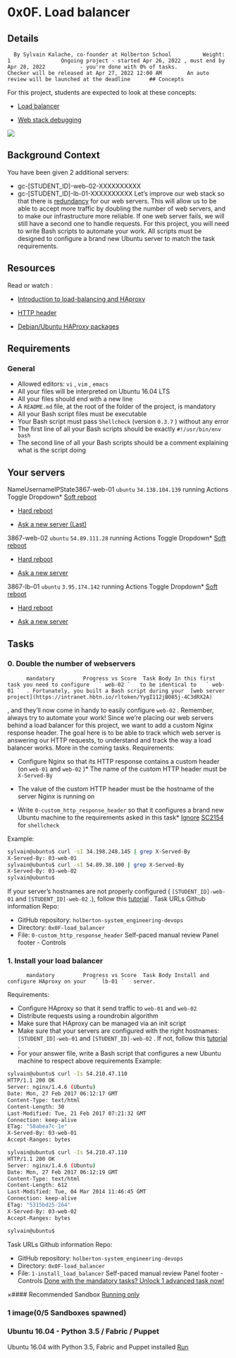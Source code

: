 # 0x0F. Load balancer
## Details
      By Sylvain Kalache, co-founder at Holberton School          Weight: 1                Ongoing project - started Apr 26, 2022 , must end by Apr 28, 2022           - you're done with 0% of tasks.              Checker will be released at Apr 27, 2022 12:00 AM        An auto review will be launched at the deadline      ## Concepts
For this project, students are expected to look at these concepts:
* [Load balancer](https://intranet.hbtn.io/concepts/46) 

* [Web stack debugging](https://intranet.hbtn.io/concepts/68) 

 ![](https://s3.amazonaws.com/intranet-projects-files/holbertonschool-sysadmin_devops/275/qfdked8.png) 

## Background Context
You have been given 2 additional servers:
* gc-[STUDENT_ID]-web-02-XXXXXXXXXX
* gc-[STUDENT_ID]-lb-01-XXXXXXXXXX
Let’s improve our web stack so that there is  [redundancy](https://intranet.hbtn.io/rltoken/QiOC_I-8BeV4aNExIucC9Q) 
  for our web servers. This will allow us to be able to accept more traffic by doubling the number of web servers, and to make our infrastructure more reliable. If one web server fails, we will still have a second one to handle requests.
For this project, you will need to write Bash scripts to automate your work. All scripts must be designed to configure a brand new Ubuntu server to match the task requirements.
## Resources
Read or watch :
* [Introduction to load-balancing and HAproxy](https://intranet.hbtn.io/rltoken/ngIXarEyu8jZwOL3Y30PLQ) 

* [HTTP header](https://intranet.hbtn.io/rltoken/v32JmcDrSiOnFBfqzXvs_Q) 

* [Debian/Ubuntu HAProxy packages](https://intranet.hbtn.io/rltoken/BXGrW_6ocecWaOJb7OK_WA) 

## Requirements
### General
* Allowed editors:  ` vi ` ,  ` vim ` ,  ` emacs ` 
* All your files will be interpreted on Ubuntu 16.04 LTS
* All your files should end with a new line
* A  ` README.md `  file, at the root of the folder of the project, is mandatory
* All your Bash script files must be executable
* Your Bash script must pass  ` Shellcheck `  (version  ` 0.3.7 ` ) without any error
* The first line of all your Bash scripts should be exactly  ` #!/usr/bin/env bash ` 
* The second line of all your Bash scripts should be a comment explaining what is the script doing
## Your servers
NameUsernameIPState3867-web-01 ` ubuntu `  ` 34.138.104.139 ` running              Actions              Toggle Dropdown* [Soft reboot](https://intranet.hbtn.io/servers/7683/soft_reboot) 

* [Hard reboot](https://intranet.hbtn.io/servers/7683/hard_reboot) 

* [
                    Ask a new server
                      (Last)
](https://intranet.hbtn.io/servers/7683/ask_new) 

3867-web-02 ` ubuntu `  ` 54.89.111.28 ` running              Actions              Toggle Dropdown* [Soft reboot](https://intranet.hbtn.io/servers/8109/soft_reboot) 

* [Hard reboot](https://intranet.hbtn.io/servers/8109/hard_reboot) 

* [
                    Ask a new server
](https://intranet.hbtn.io/servers/8109/ask_new) 

3867-lb-01 ` ubuntu `  ` 3.95.174.142 ` running              Actions              Toggle Dropdown* [Soft reboot](https://intranet.hbtn.io/servers/8110/soft_reboot) 

* [Hard reboot](https://intranet.hbtn.io/servers/8110/hard_reboot) 

* [
                    Ask a new server
](https://intranet.hbtn.io/servers/8110/ask_new) 

## Tasks
### 0. Double the number of webservers
          mandatory         Progress vs Score  Task Body In this first task you need to configure   ` web-02 `   to be identical to   ` web-01 `  . Fortunately, you built a Bash script during your  [web server project](https://intranet.hbtn.io/rltoken/YygI112jB085j-4C3dRX2A) 
 , and they’ll now come in handy to easily configure   ` web-02 `  . Remember, always try to automate your work!
Since we’re placing our web servers behind a load balancer for this project, we want to add a custom Nginx response header. The goal here is to be able to track which web server is answering our HTTP requests, to understand and track the way a load balancer works. More in the coming tasks.
Requirements:
* Configure Nginx so that its HTTP response contains a custom header (on  ` web-01 `  and  ` web-02 ` )* The name of the custom HTTP header must be  ` X-Served-By ` 
* The value of the custom HTTP header must be the hostname of the server Nginx is running on

* Write  ` 0-custom_http_response_header `  so that it configures a brand new Ubuntu machine to the requirements asked in this task* [Ignore](https://intranet.hbtn.io/rltoken/3AOvROMUNUrzxEWhli4GTw) 
[SC2154](https://intranet.hbtn.io/rltoken/i5f8DYX_rRYFz4hfbG_GJg) 
 for  ` shellcheck ` 

Example:
```bash
sylvain@ubuntu$ curl -sI 34.198.248.145 | grep X-Served-By
X-Served-By: 03-web-01
sylvain@ubuntu$ curl -sI 54.89.38.100 | grep X-Served-By
X-Served-By: 03-web-02
sylvain@ubuntu$

```
If your server’s hostnames are not properly configured (  ` [STUDENT_ID]-web-01 `   and   ` [STUDENT_ID]-web-02 `  .), follow this  [tutorial](https://intranet.hbtn.io/rltoken/h3tE_15RKe2QYWzPsjqNDA) 
 .
 Task URLs  Github information Repo:
* GitHub repository:  ` holberton-system_engineering-devops ` 
* Directory:  ` 0x0F-load_balancer ` 
* File:  ` 0-custom_http_response_header ` 
 Self-paced manual review  Panel footer - Controls 
### 1. Install your load balancer
          mandatory         Progress vs Score  Task Body Install and configure HAproxy on your   ` lb-01 `   server.
Requirements:
* Configure HAproxy so that it send traffic to  ` web-01 `  and  ` web-02 ` 
* Distribute requests using a roundrobin algorithm
* Make sure that HAproxy can be managed via an init script
* Make sure that your servers are configured with the right hostnames:  ` [STUDENT_ID]-web-01 `  and  ` [STUDENT_ID]-web-02 ` . If not, follow this [tutorial](https://intranet.hbtn.io/rltoken/Tb9qeqRrtrO_b2uFpet9rw) 
.
* For your answer file, write a Bash script that configures a new Ubuntu machine to respect above requirements
Example:
```bash
sylvain@ubuntu$ curl -Is 54.210.47.110
HTTP/1.1 200 OK
Server: nginx/1.4.6 (Ubuntu)
Date: Mon, 27 Feb 2017 06:12:17 GMT
Content-Type: text/html
Content-Length: 30
Last-Modified: Tue, 21 Feb 2017 07:21:32 GMT
Connection: keep-alive
ETag: "58abea7c-1e"
X-Served-By: 03-web-01
Accept-Ranges: bytes

sylvain@ubuntu$ curl -Is 54.210.47.110
HTTP/1.1 200 OK
Server: nginx/1.4.6 (Ubuntu)
Date: Mon, 27 Feb 2017 06:12:19 GMT
Content-Type: text/html
Content-Length: 612
Last-Modified: Tue, 04 Mar 2014 11:46:45 GMT
Connection: keep-alive
ETag: "5315bd25-264"
X-Served-By: 03-web-02
Accept-Ranges: bytes

sylvain@ubuntu$

```
 Task URLs  Github information Repo:
* GitHub repository:  ` holberton-system_engineering-devops ` 
* Directory:  ` 0x0F-load_balancer ` 
* File:  ` 1-install_load_balancer ` 
 Self-paced manual review  Panel footer - Controls 
[Done with the mandatory tasks? Unlock 1 advanced task now!](https://intranet.hbtn.io/projects/275/unlock_optionals) 

×#### Recommended Sandbox
[Running only]() 
### 1 image(0/5 Sandboxes spawned)
### Ubuntu 16.04 - Python 3.5 / Fabric / Puppet
Ubuntu 16.04 with Python 3.5, Fabric and Puppet installed
[Run]() 
